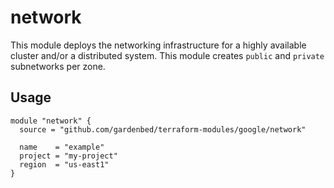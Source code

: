 # network

This module deploys the networking infrastructure for a highly available cluster and/or a distributed system.
This module creates `public` and `private` subnetworks per zone.

## Usage

```hcl
module "network" {
  source = "github.com/gardenbed/terraform-modules/google/network"

  name    = "example"
  project = "my-project"
  region  = "us-east1"
}
```
